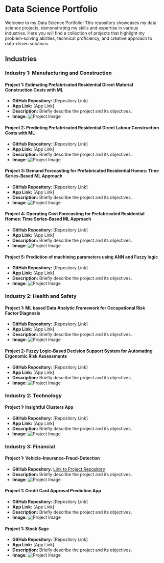 # Data Science Portfolio

Welcome to my Data Science Portfolio! This repository showcases my data science projects, demonstrating my skills and expertise in various industries. Here you will find a collection of projects that highlight my problem-solving abilities, technical proficiency, and creative approach to data-driven solutions.

## Industries

### Industry 1: Manufacturing and Construction

#### Project 1: Estimating Prefabricated Residential Direct Material Construction Costs with ML

- **GitHub Repository:** [Repository Link]
- **App Link:** [App Link]
- **Description:** Briefly describe the project and its objectives.
- **Image:** ![Project Image](images/project1.png)
  
#### Project 2: Predicting Prefabricated Residential Direct Labour Construction Costs with ML

- **GitHub Repository:** [Repository Link]
- **App Link:** [App Link]
- **Description:** Briefly describe the project and its objectives.
- **Image:** ![Project Image](images/project1.png)

#### Project 3: Demand Forecasting for Prefabricated Residential Homes: Time Series-Based ML Approach

- **GitHub Repository:** [Repository Link]
- **App Link:** [App Link]
- **Description:** Briefly describe the project and its objectives.
- **Image:** ![Project Image](images/project1.png)

#### Project 4: Operating Cost Forecasting for Prefabricated Residential Homes: Time Series-Based ML Approach

- **GitHub Repository:** [Repository Link]
- **App Link:** [App Link]
- **Description:** Briefly describe the project and its objectives.
- **Image:** ![Project Image](images/project1.png)

#### Project 5: Prediction of machining parameters using ANN and Fuzzy logic

- **GitHub Repository:** [Repository Link]
- **App Link:** [App Link]
- **Description:** Briefly describe the project and its objectives.
- **Image:** ![Project Image](images/project1.png)



### Industry 2: Health and Safety

#### Project 1: ML based Data Analytic Framework for Occupational Risk Factor Diagnosis

- **GitHub Repository:** [Repository Link]
- **App Link:** [App Link]
- **Description:** Briefly describe the project and its objectives.
- **Image:** ![Project Image](images/project3.png)

#### Project 2: Fuzzy Logic-Based Decision Support System for Automating Ergonomic Risk Assessments

- **GitHub Repository:** [Repository Link]
- **App Link:** [App Link]
- **Description:** Briefly describe the project and its objectives.
- **Image:** ![Project Image](images/project3.png)



### Industry 2: Technology

#### Project 1: Insightful Clusters App

- **GitHub Repository:** [Repository Link]
- **App Link:** [App Link]
- **Description:** Briefly describe the project and its objectives.
- **Image:** ![Project Image](images/project3.png)



### Industry 3: Financial

#### Project 1: Vehicle-Insurance-Fraud-Detection

- **GitHub Repository:** [Link to Project Repository](https://github.com/aswinram1997/Vehicle-Insurance-Fraud-Detection/tree/master)
- **Description:** Briefly describe the project and its objectives.
- **Image:** ![Project Image](images/project3.png)


#### Project 1: Credit Card Approval Prediction App

- **GitHub Repository:** [Repository Link]
- **App Link:** [App Link]
- **Description:** Briefly describe the project and its objectives.
- **Image:** ![Project Image](images/project3.png)
  

#### Project 1: Stock Sage

- **GitHub Repository:** [Repository Link]
- **App Link:** [App Link]
- **Description:** Briefly describe the project and its objectives.
- **Image:** ![Project Image](images/project3.png)
